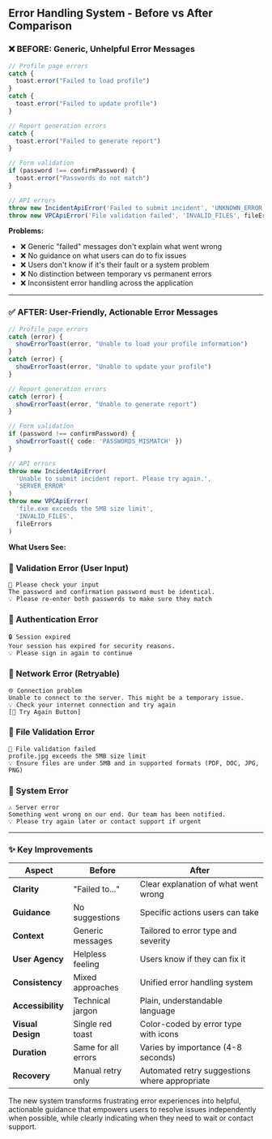 ## Error Handling System - Before vs After Comparison

### ❌ BEFORE: Generic, Unhelpful Error Messages

```typescript
// Profile page errors
catch {
  toast.error("Failed to load profile")
}
catch {
  toast.error("Failed to update profile") 
}

// Report generation errors  
catch {
  toast.error("Failed to generate report")
}

// Form validation
if (password !== confirmPassword) {
  toast.error("Passwords do not match")
}

// API errors
throw new IncidentApiError('Failed to submit incident', 'UNKNOWN_ERROR')
throw new VPCApiError('File validation failed', 'INVALID_FILES', fileErrors)
```

**Problems:**
- ❌ Generic "failed" messages don't explain what went wrong
- ❌ No guidance on what users can do to fix issues
- ❌ Users don't know if it's their fault or a system problem
- ❌ No distinction between temporary vs permanent errors
- ❌ Inconsistent error handling across the application

---

### ✅ AFTER: User-Friendly, Actionable Error Messages

```typescript
// Profile page errors
catch (error) {
  showErrorToast(error, "Unable to load your profile information")
}
catch (error) {
  showErrorToast(error, "Unable to update your profile")
}

// Report generation errors
catch (error) {
  showErrorToast(error, "Unable to generate report")
}

// Form validation
if (password !== confirmPassword) {
  showErrorToast({ code: 'PASSWORDS_MISMATCH' })
}

// API errors  
throw new IncidentApiError(
  'Unable to submit incident report. Please try again.',
  'SERVER_ERROR'
)
throw new VPCApiError(
  'file.exe exceeds the 5MB size limit', 
  'INVALID_FILES',
  fileErrors
)
```

**What Users See:**

### 🔸 Validation Error (User Input)
```
🚨 Please check your input
The password and confirmation password must be identical.
💡 Please re-enter both passwords to make sure they match
```

### 🔸 Authentication Error
```
🔒 Session expired  
Your session has expired for security reasons.
💡 Please sign in again to continue
```

### 🔸 Network Error (Retryable)
```
🌐 Connection problem
Unable to connect to the server. This might be a temporary issue.
💡 Check your internet connection and try again
[🔄 Try Again Button]
```

### 🔸 File Validation Error
```
📁 File validation failed
profile.jpg exceeds the 5MB size limit
💡 Ensure files are under 5MB and in supported formats (PDF, DOC, JPG, PNG)
```

### 🔸 System Error
```
⚠️ Server error
Something went wrong on our end. Our team has been notified.
💡 Please try again later or contact support if urgent
```

---

### ✨ Key Improvements

| Aspect | Before | After |
|--------|--------|-------|
| **Clarity** | "Failed to..." | Clear explanation of what went wrong |
| **Guidance** | No suggestions | Specific actions users can take |
| **Context** | Generic messages | Tailored to error type and severity |
| **User Agency** | Helpless feeling | Users know if they can fix it |
| **Consistency** | Mixed approaches | Unified error handling system |
| **Accessibility** | Technical jargon | Plain, understandable language |
| **Visual Design** | Single red toast | Color-coded by error type with icons |
| **Duration** | Same for all errors | Varies by importance (4-8 seconds) |
| **Recovery** | Manual retry only | Automated retry suggestions where appropriate |

The new system transforms frustrating error experiences into helpful, actionable guidance that empowers users to resolve issues independently when possible, while clearly indicating when they need to wait or contact support.